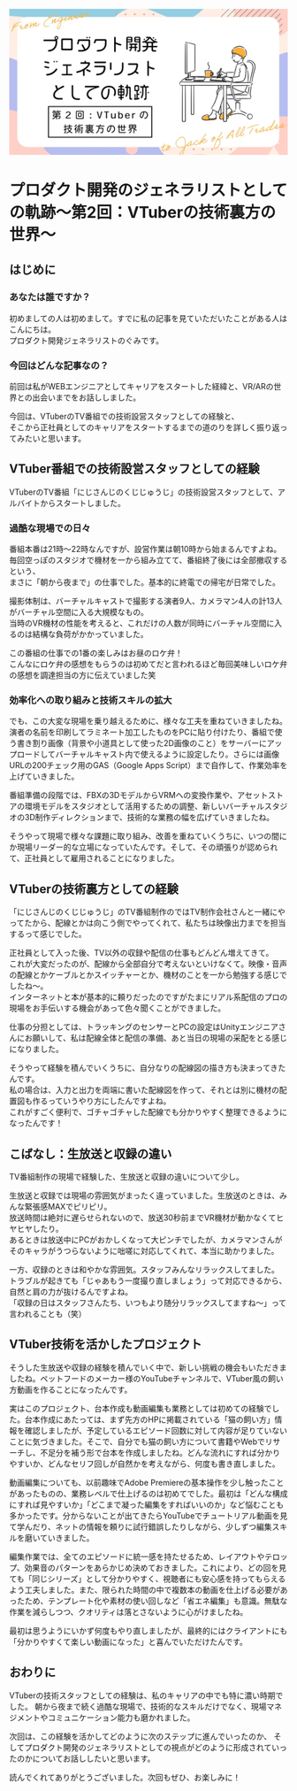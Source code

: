 ![CoverImage](images/20250623_product_development_generalist_part3/cover.webp)

# プロダクト開発のジェネラリストとしての軌跡〜第2回：VTuberの技術裏方の世界〜

## はじめに

### あなたは誰ですか？

初めましての人は初めまして。すでに私の記事を見ていただいたことがある人はこんにちは。  
プロダクト開発ジェネラリストのぐみです。

### 今回はどんな記事なの？

前回は私がWEBエンジニアとしてキャリアをスタートした経緯と、VR/ARの世界との出会いまでをお話ししました。

今回は、VTuberのTV番組での技術設営スタッフとしての経験と、  
そこから正社員としてのキャリアをスタートするまでの道のりを詳しく振り返ってみたいと思います。

## VTuber番組での技術設営スタッフとしての経験

VTuberのTV番組「にじさんじのくじじゅうじ」の技術設営スタッフとして、アルバイトからスタートしました。

### 過酷な現場での日々

番組本番は21時〜22時なんですが、設営作業は朝10時から始まるんですよね。  
毎回空っぽのスタジオで機材を一から組み立てて、番組終了後には全部撤収するという、  
まさに「朝から夜まで」の仕事でした。基本的に終電での帰宅が日常でした。

撮影体制は、バーチャルキャストで撮影する演者9人、カメラマン4人の計13人がバーチャル空間に入る大規模なもの。  
当時のVR機材の性能を考えると、これだけの人数が同時にバーチャル空間に入るのは結構な負荷がかかっていました。  

この番組の仕事での1番の楽しみはお昼のロケ弁！  
こんなにロケ弁の感想をもらうのは初めてだと言われるほど毎回美味しいロケ弁の感想を調達担当の方に伝えていました笑

### 効率化への取り組みと技術スキルの拡大

でも、この大変な現場を乗り越えるために、様々な工夫を重ねていきましたね。  
演者の名前を印刷してラミネート加工したものをPCに貼り付けたり、番組で使う書き割り画像（背景や小道具として使った2D画像のこと）をサーバーにアップロードしてバーチャルキャスト内で使えるように設定したり。さらには画像URLの200チェック用のGAS（Google Apps Script）まで自作して、作業効率を上げていきました。

番組準備の段階では、FBXの3DモデルからVRMへの変換作業や、アセットストアの環境モデルをスタジオとして活用するための調整、新しいバーチャルスタジオの3D制作ディレクションまで、技術的な業務の幅を広げていきましたね。

そうやって現場で様々な課題に取り組み、改善を重ねていくうちに、いつの間にか現場リーダー的な立場になっていたんです。そして、その頑張りが認められて、正社員として雇用されることになりました。

## VTuberの技術裏方としての経験

「にじさんじのくじじゅうじ」のTV番組制作のではTV制作会社さんと一緒にやってたから、配線とかは向こう側でやってくれて、私たちは映像出力までを担当するって感じでした。

正社員として入った後、TV以外の収録や配信の仕事もどんどん増えてきて。  
これが大変だったのが、配線から全部自分で考えないといけなくて。映像・音声の配線とかケーブルとかスイッチャーとか、機材のことを一から勉強する感じでしたね〜。  
インターネットと本が基本的に頼りだったのですがたまにリアル系配信のプロの現場をお手伝いする機会があって色々聞くことができました。

仕事の分担としては、トラッキングのセンサーとPCの設定はUnityエンジニアさんにお願いして、私は配線全体と配信の準備、あと当日の現場の采配をとる感じになりました。

そうやって経験を積んでいくうちに、自分なりの配線図の描き方も決まってきたんです。  
私の場合は、入力と出力を両端に書いた配線図を作って、それとは別に機材の配置図も作るっていうやり方にしたんですよね。  
これがすごく便利で、ゴチャゴチャした配線でも分かりやすく整理できるようになったんです！

## こばなし：生放送と収録の違い

TV番組制作の現場で経験した、生放送と収録の違いについて少し。

生放送と収録では現場の雰囲気がまったく違っていました。生放送のときは、みんな緊張感MAXでピリピリ。  
放送時間は絶対に遅らせられないので、放送30秒前までVR機材が動かなくてヒヤヒヤしたり。  
あるときは放送中にPCがおかしくなって大ピンチでしたが、カメラマンさんがそのキャラがうつらないように咄嗟に対応してくれて、本当に助かりました。

一方、収録のときは和やかな雰囲気。スタッフみんなリラックスしてました。  
トラブルが起きても「じゃあもう一度撮り直しましょう」って対応できるから、自然と肩の力が抜けるんですよね。  
「収録の日はスタッフさんたち、いつもより随分リラックスしてますね〜」って言われることも（笑）

## VTuber技術を活かしたプロジェクト

そうした生放送や収録の経験を積んでいく中で、新しい挑戦の機会もいただきましたね。ペットフードのメーカー様のYouTubeチャンネルで、VTuber風の飼い方動画を作ることになったんです。

実はこのプロジェクト、台本作成も動画編集も業務としては初めての経験でした。台本作成にあたっては、まず先方のHPに掲載されている「猫の飼い方」情報を確認しましたが、予定しているエピソード回数に対して内容が足りていないことに気づきました。そこで、自分でも猫の飼い方について書籍やWebでリサーチし、不足分を補う形で台本を作成しましたね。どんな流れにすれば分かりやすいか、どんなセリフ回しが自然かを考えながら、何度も書き直しました。

動画編集についても、以前趣味でAdobe Premiereの基本操作を少し触ったことがあったものの、業務レベルで仕上げるのは初めてでした。最初は「どんな構成にすれば見やすいか」「どこまで凝った編集をすればいいのか」など悩むことも多かったです。分からないことが出てきたらYouTubeでチュートリアル動画を見て学んだり、ネットの情報を頼りに試行錯誤したりしながら、少しずつ編集スキルを磨いていきました。

編集作業では、全てのエピソードに統一感を持たせるため、レイアウトやテロップ、効果音のパターンをあらかじめ決めておきました。これにより、どの回を見ても「同じシリーズ」として分かりやすく、視聴者にも安心感を持ってもらえるよう工夫しました。また、限られた時間の中で複数本の動画を仕上げる必要があったため、テンプレート化や素材の使い回しなど「省エネ編集」も意識。無駄な作業を減らしつつ、クオリティは落とさないように心がけましたね。

最初は思うようにいかず何度もやり直しましたが、最終的にはクライアントにも「分かりやすくて楽しい動画になった」と喜んでいただけたんです。

## おわりに

VTuberの技術スタッフとしての経験は、私のキャリアの中でも特に濃い時期でした。
朝から夜まで続く過酷な現場で、技術的なスキルだけでなく、現場マネジメントやコミュニケーション能力も磨かれました。

次回は、この経験を活かしてどのように次のステップに進んでいったのか、
そしてプロダクト開発のジェネラリストとしての視点がどのように形成されていったのかについてお話ししたいと思います。

読んでくれてありがとうございました。次回もぜひ、お楽しみに！
